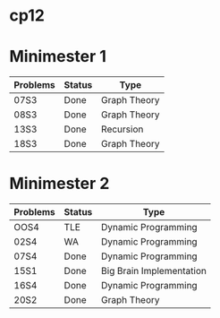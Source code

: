 # cp12
# Minimester 1
Problems | Status | Type
---------|--------|-----
07S3 | Done | Graph Theory
08S3 | Done | Graph Theory
13S3 | Done | Recursion
18S3 | Done | Graph Theory

# Minimester 2
Problems | Status | Type
---------|--------|-----
OOS4 | TLE | Dynamic Programming
02S4 | WA | Dynamic Programming
07S4 | Done | Dynamic Programming
15S1 | Done | Big Brain Implementation
16S4 | Done | Dynamic Programming
20S2 | Done | Graph Theory
